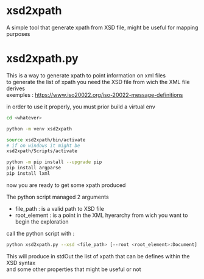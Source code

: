 # xsd2xpath
A simple tool that generate xpath from XSD file, might be useful for mapping purposes

# xsd2xpath.py
This is a way to generate xpath to point information on xml files  
to generate the list of xpath you need the XSD file from wich the XML file derives  
exemples : https://www.iso20022.org/iso-20022-message-definitions

in order to use it properly, you must prior build a virtual env  
```bash
cd <whatever>

python -m venv xsd2xpath

source xsd2xpath/bin/activate  
# if on windows it might be 
xsd2xpath/Scripts/activate

python -m pip install --upgrade pip
pip install argparse
pip install lxml

``` 

now you are ready to get some xpath produced  

The python script managed 2 arguments  
- file_path : is a valid path to XSD file
- root_element : is a point in the XML hyerarchy from wich you want to begin the exploration  

call the python script with :  
```bash
python xsd2xpath.py --xsd <file_path> [--root <root_element>:Document]
```

This will produce in stdOut the list of xpath that can be defines within the XSD syntax  
and some other properties that might be useful or not  
